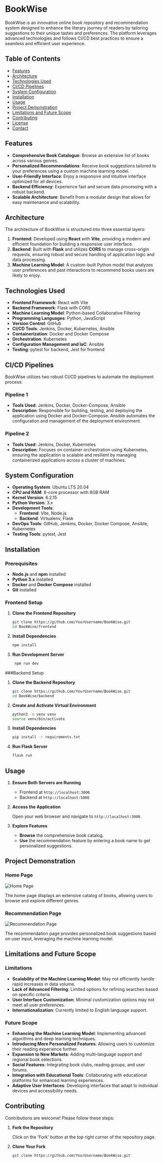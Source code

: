 # BookWise

BookWise is an innovative online book repository and recommendation system designed to enhance the literary journey of readers by tailoring suggestions to their unique tastes and preferences. The platform leverages advanced technologies and follows CI/CD best practices to ensure a seamless and efficient user experience.

## Table of Contents

- [Features](#features)
- [Architecture](#architecture)
- [Technologies Used](#technologies-used)
- [CI/CD Pipelines](#cicd-pipelines)
- [System Configuration](#system-configuration)
- [Installation](#installation)
- [Usage](#usage)
- [Project Demonstration](#project-demonstration)
- [Limitations and Future Scope](#limitations-and-future-scope)
- [Contributing](#contributing)
- [License](#license)
- [Contact](#contact)

## Features

- **Comprehensive Book Catalogue**: Browse an extensive list of books across various genres.
- **Personalized Recommendations**: Receive book suggestions tailored to your preferences using a custom machine learning model.
- **User-Friendly Interface**: Enjoy a responsive and intuitive interface optimized for all devices.
- **Backend Efficiency**: Experience fast and secure data processing with a robust backend.
- **Scalable Architecture**: Benefit from a modular design that allows for easy maintenance and scalability.

## Architecture

The architecture of BookWise is structured into three essential layers:

1. **Frontend**: Developed using **React** with **Vite**, providing a modern and efficient foundation for building a responsive user interface.
2. **Backend**: Built with **Flask** and utilizes **CORS** to manage cross-origin requests, ensuring robust and secure handling of application logic and data processing.
3. **Machine Learning Model**: A custom-built Python model that analyzes user preferences and past interactions to recommend books users are likely to enjoy.

## Technologies Used

- **Frontend Framework**: React with Vite
- **Backend Framework**: Flask with CORS
- **Machine Learning Model**: Python-based Collaborative Filtering
- **Programming Languages**: Python, JavaScript
- **Version Control**: GitHub
- **CI/CD Tools**: Jenkins, Docker, Kubernetes, Ansible
- **Containerization**: Docker and Docker Compose
- **Orchestration**: Kubernetes
- **Configuration Management and IaC**: Ansible
- **Testing**: pytest for backend, Jest for frontend

## CI/CD Pipelines

BookWise utilizes two robust CI/CD pipelines to automate the deployment process:

### Pipeline 1

- **Tools Used**: Jenkins, Docker, Docker-Compose, Ansible
- **Description**: Responsible for building, testing, and deploying the application using Docker and Docker-Compose. Ansible automates the configuration and management of the deployment environment.

### Pipeline 2

- **Tools Used**: Jenkins, Docker, Kubernetes
- **Description**: Focuses on container orchestration using Kubernetes, ensuring the application is scalable and resilient by managing containerized applications across a cluster of machines.

## System Configuration

- **Operating System**: Ubuntu LTS 20.04
- **CPU and RAM**: 8-core processor with 8GB RAM
- **Kernel Version**: 6.2.15
- **Python Version**: 3.x
- **Development Tools**:
  - **Frontend**: Vite, Node.js
  - **Backend**: Virtualenv, Flask
- **DevOps Tools**: GitHub, Jenkins, Docker, Docker Compose, Ansible, Kubernetes
- **Testing Tools**: pytest, Jest

## Installation

### Prerequisites

- **Node.js** and **npm** installed
- **Python 3.x** installed
- **Docker** and **Docker Compose** installed
- **Git** installed

### Frontend Setup

1. **Clone the Frontend Repository**

   ```bash
   git clone https://github.com/YourUsername/BookWise.git
   cd BookWise/frontend
2. **Install Dependencies**

    ```bash
    npm install

3. **Run Development Server**

   ```bash
    npm run dev

###Backend Setup

1. **Clone the Backend Repository**

    ```bash
    git clone https://github.com/YourUsername/BookWise.git
    cd BookWise/backend

2. **Create and Activate Virtual Environment**

    ```bash
    python3 -m venv venv
    source venv/bin/activate

3. **Install Dependencies**

    ```bash
    pip install -r requirements.txt

4. **Run Flask Server**

    ```bash
    flask run

## Usage

1. **Ensure Both Servers are Running**
   - Frontend at `http://localhost:3000`
   - Backend at `http://localhost:5000`

2. **Access the Application**

   Open your web browser and navigate to `http://localhost:3000`.

3. **Explore Features**
   - **Browse** the comprehensive book catalog.
   - **Use** the recommendation feature by entering a book name to get personalized suggestions.

## Project Demonstration

### Home Page

![Home Page](screenshots/home_page.png)

The home page displays an extensive catalog of books, allowing users to browse and explore different genres.

### Recommendation Page

![Recommendation Page](screenshots/recommendation_page.png)

The recommendation page provides personalized book suggestions based on user input, leveraging the machine learning model.

## Limitations and Future Scope

### Limitations

- **Scalability of the Machine Learning Model**: May not efficiently handle rapid increases in data volume.
- **Lack of Advanced Filtering**: Limited options for refining searches based on specific criteria.
- **User Interface Customization**: Minimal customization options may not meet all user preferences.
- **Internationalization**: Currently limited to English language support.

### Future Scope

- **Enhancing the Machine Learning Model**: Implementing advanced algorithms and deep learning techniques.
- **Introducing More Personalized Features**: Allowing users to customize their reading experience further.
- **Expansion to New Markets**: Adding multi-language support and regional book selections.
- **Social Features**: Integrating book clubs, reading groups, and user forums.
- **Integration with Educational Tools**: Collaborating with educational platforms for enhanced learning experiences.
- **Adaptive User Interfaces**: Developing interfaces that adapt to individual devices and accessibility needs.

## Contributing

Contributions are welcome! Please follow these steps:

1. **Fork the Repository**

   Click on the 'Fork' button at the top right corner of the repository page.

2. **Clone Your Fork**

   ```bash
   git clone https://github.com/YourUsername/BookWise.git

